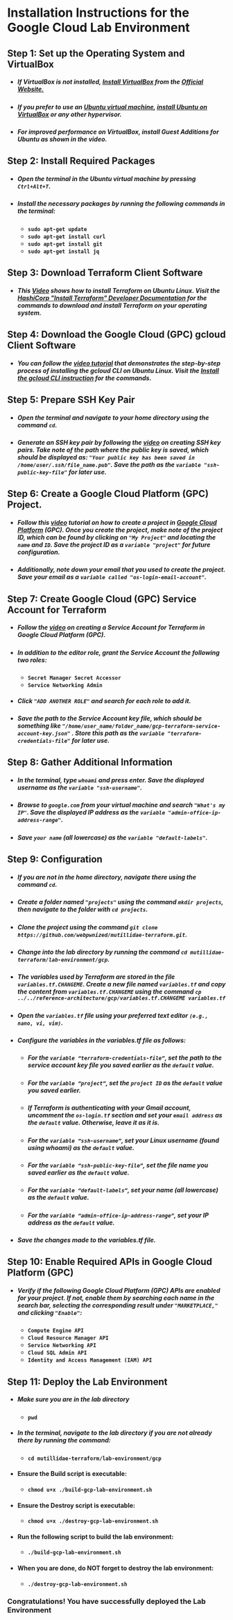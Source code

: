 # Installation Instructions for the Google Cloud Lab Environment

## Step 1: Set up the Operating System and VirtualBox  
+ ##### If VirtualBox is not installed, [**Install VirtualBox**](https://www.youtube.com/watch?v=61GhP8DsQMw) from the  [**Official Website.**](https://www.virtualbox.org/wiki/Downloads)  
+ ##### If you prefer to use an [**Ubuntu virtual machine**](https://ubuntu.com/download/desktop), [**install Ubuntu on VirtualBox**](https://www.youtube.com/watch?v=Cazzls2sZVk) or any other hypervisor.  
+ ##### For improved performance on VirtualBox, install Guest Additions for Ubuntu as shown in the video. 

## Step 2: Install Required Packages  

+ ##### Open the terminal in the Ubuntu virtual machine by pressing **`Ctrl+Alt+T`**.  
+ ##### Install the necessary packages by running the following commands in the terminal:  
  -   **`sudo apt-get update`**  
  -   **`sudo apt-get install curl`**  
  -   **`sudo apt-get install git`**
  -   **`sudo apt-get install jq`**
  
## Step 3: Download Terraform Client Software  
 
+ ##### This [**Video**](https://www.youtube.com/watch?v=LM3RLgNu7tU) shows how to install Terraform on Ubuntu Linux. Visit the [**HashiCorp "Install Terraform" Developer Documentation**](https://developer.hashicorp.com/terraform/tutorials/aws-get-started/install-cli) for the commands to download and install Terraform on your operating system.

## Step 4: Download the Google Cloud (GPC) gcloud Client Software  

+ ##### You can follow the [**video tutorial**](https://www.youtube.com/watch?v=04GONi_U6zU) that demonstrates the step-by-step process of installing the gcloud CLI on Ubuntu Linux. Visit the [**Install the gcloud CLI instruction**](https://cloud.google.com/sdk/docs/install#deb) for the commands.

## Step 5: Prepare SSH Key Pair  

+ ##### Open the terminal and navigate to your home directory using the command **`cd`**.
+ ##### Generate an SSH key pair by following the [**video**](https://www.youtube.com/watch?v=eUwOlc9HfZs) on creating SSH key pairs. Take note of the path where the public key is saved, which should be displayed as: **`"Your public key has been saved in /home/user/.ssh/file_name.pub"`**. Save the path as the **`variable "ssh-public-key-file"`** for later use.

## Step 6: Create a Google Cloud Platform (GPC) Project.  
+ #####	Follow this [video](https://www.youtube.com/watch?v=qUgfKkeJ29Y) tutorial on how to create a project in [Google Cloud Platform](https://console.cloud.google.com/) (GPC). Once you create the project, make note of the project ID, which can be found by clicking on **`"My Project"`** and locating the **`name`** and **`ID`**. Save the project ID as a **`variable "project"`** for future configuration.
+ #####	Additionally, note down your email that you used to create the project. Save your email as a **`variable called "os-login-email-account"`**.

## Step 7: Create Google Cloud (GPC) Service Account for Terraform  
+ ##### Follow the [video](https://www.youtube.com/watch?v=hMcVrKgX30w) on creating a Service Account for Terraform in Google Cloud Platform (GPC).  
+ ##### In addition to the editor role, grant the Service Account the following two roles:  
    - **`Secret Manager Secret Accessor`**  
    - **`Service Networking Admin`** 
+ ##### Click **`"ADD ANOTHER ROLE"`** and search for each role to add it.  
+ ##### Save the path to the Service Account key file, which should be something like **`"/home/user_name/folder_name/gcp-terraform-service-account-key.json"`** . Store this path as the **`variable "terraform-credentials-file"`** for later use.  

## Step 8: Gather Additional Information
+ ##### In the terminal, type **`whoami`** and press enter. Save the displayed username as the **`variable "ssh-username"`**.
+ #####	Browse to **`google.com`** from your virtual machine and search **`"What's my IP"`**. Save the displayed IP address as the **`variable "admin-office-ip-address-range"`**.
+ #####	Save **`your name`** (all lowercase) as the **`variable "default-labels"`**.

## Step 9: Configuration

+ #####	If you are not in the home directory, navigate there using the command **`cd`**.
+ #####	Create a folder named **`"projects"`** using the command **`mkdir projects`**, then navigate to the folder with **`cd projects`**.
+ #####	Clone the project using the command **`git clone https://github.com/webpwnized/mutillidae-terraform.git`**.
+ #####	Change into the lab directory by running the command **`cd mutillidae-terraform/lab-environment/gcp`**.
+ #####	The variables used by Terraform are stored in the file **`variables.tf.CHANGEME`**. Create a new file named **`variables.tf`** and copy the content from **`variables.tf.CHANGEME`** using the command **`cp ../../reference-architecture/gcp/variables.tf.CHANGEME variables.tf`**
+ #####	Open the **`variables.tf`** file using your preferred text editor **`(e.g., nano, vi, vim)`**.
+ #####	Configure the variables in the variables.tf file as follows:
    -	##### For the **`variable “terraform-credentials-file”`**, set the path to the service account key file you saved earlier as the **`default`** value.
    -	##### For the **`variable “project”`**, set the **`project ID`** as the **`default`** value you saved earlier.
    -	##### If Terraform is authenticating with your Gmail account, uncomment the **`os-login.tf`** section and set your **`email address`** as the **`default`** value. Otherwise, leave it as it is.
    -	##### For the **`variable “ssh-username”`**, set your Linux username (found using whoami) as the **`default`** value.
    -	##### For the **`variable “ssh-public-key-file”`**, set the file name you saved earlier as the **`default`** value.
    -	##### For the **`variable “default-labels”`**, set your name (all lowercase) as the **`default`** value.
    -	##### For the **`variable “admin-office-ip-address-range”`**, set your IP address as the **`default`** value.
+ #####	Save the changes made to the variables.tf file.

## Step 10: Enable Required APIs in Google Cloud Platform (GPC)  

+ ##### Verify if the following Google Cloud Platform (GPC) APIs are enabled for your project. If not, enable them by searching each name in the search bar, selecting the corresponding result under **`"MARKETPLACE,"`** and clicking **`"Enable"`**:
    -	**`Compute Engine API`**
    -	**`Cloud Resource Manager API`**
    -	**`Service Networking API`**
    -	**`Cloud SQL Admin API`**
    -	**`Identity and Access Management (IAM) API`**

## Step 11: Deploy the Lab Environment

+ #####	Make sure you are in the lab directory
    -	**`pwd`**
+ #####	In the terminal, navigate to the lab directory if you are not already there by running the command:
    -	**`cd mutillidae-terraform/lab-environment/gcp`**
+ ####	Ensure the Build script is executable:
    -	**`chmod u+x ./build-gcp-lab-environment.sh`**
+ ####	Ensure the Destroy script is executable:
    -	**`chmod u+x ./destroy-gcp-lab-environment.sh`**
+ ####	Run the following script to build the lab environment:
    -	**`./build-gcp-lab-environment.sh`**
+ ####	When you are done, do NOT forget to destroy the lab environment:
    -	**`./destroy-gcp-lab-environment.sh`**

### Congratulations! You have successfully deployed the Lab Environment
